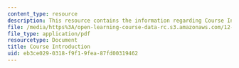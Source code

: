 ```yaml
---
content_type: resource
description: This resource contains the information regarding Course Introduction.
file: /media/https%3A/open-learning-course-data-rc.s3.amazonaws.com/12-335-experimental-atmospheric-chemistry-fall-2014/eb3ce0290318f9f19fea87fd00319462_MIT12_335F14_Lecture_intro.pdf
file_type: application/pdf
resourcetype: Document
title: Course Introduction
uid: eb3ce029-0318-f9f1-9fea-87fd00319462
---
```

